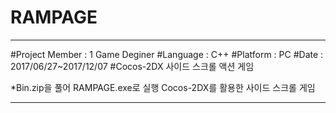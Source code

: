 # RAMPAGE
********************************************************************************************************
#Project Member : 1 Game Deginer
#Language : C++
#Platform : PC
#Date : 2017/06/27~2017/12/07
#Cocos-2DX 사이드 스크롤 액션 게임

*Bin.zip을 풀어 RAMPAGE.exe로 실행
Cocos-2DX를 활용한 사이드 스크롤 게임 
********************************************************************************************************
